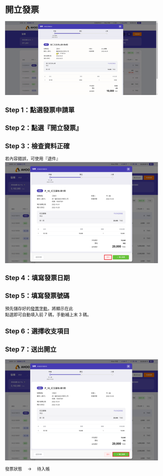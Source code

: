 # 開立發票

![發票開立](./invoice-pass.gif)

## Step 1：點選發票申請單

## Step 2：點選『開立發票』

## Step 3：檢查資料正確

若內容錯誤，可使用『退件』  
![退件](./invoice-retrieve.png)

## Step 4：填寫發票日期

## Step 5：填寫發票號碼

預先儲存好的[發票字軌](/finance/finance/invoice-serial-number)，將顯示在此  
點選即可自動填入前 7 碼，手動補上末 3 碼。

## Step 6：選擇收支項目

## Step 7：送出開立

![開立](./invoice-pass.png)

發票狀態　 → 　待入帳
